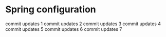 # Spring configuration
commit updates 1
commit updates 2
commit updates 3
commit updates 4
commit updates 5
commit updates 6
commit updates 7
